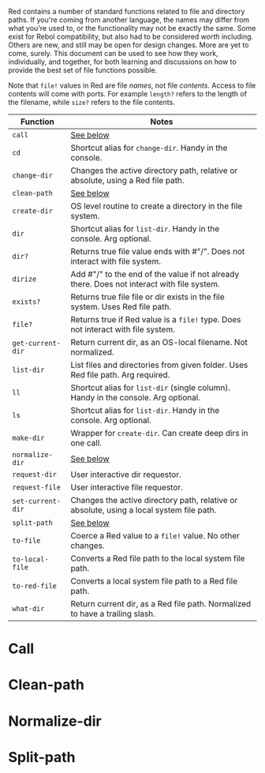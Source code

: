 Red contains a number of standard functions related to file and directory paths. If you're coming from another language, the names may differ from what you're used to, or the functionality may not be exactly the same. Some exist for Rebol compatibility, but also had to be considered *worth* including. Others are new, and still may be open for design changes. More are yet to come, surely. This document can be used to see how they work, individually, and together, for both learning and discussions on how to provide the best set of file functions possible.

Note that `file!` values in Red are file *names*, not file *contents*. Access to file contents will come with ports. For example `length?` refers to the length of the filename, while `size?` refers to the file contents.

| Function               | Notes |
|------------------------|---------------------------------------------------------------------------------------|
| `call`            | [See below](#call) | 
| `cd`              | Shortcut alias for `change-dir`. Handy in the console.| 
| `change-dir`      | Changes the active directory path, relative or absolute, using a Red file path.| 
| `clean-path`      | [See below](#clean-path) | 
| `create-dir`      | OS level routine to create a directory in the file system.| 
| `dir`             | Shortcut alias for `list-dir`. Handy in the console. Arg optional.| 
| `dir?`            | Returns true file value ends with #"/". Does not interact with file system.| 
| `dirize`          | Add #"/" to the end of the value if not already there. Does not interact with file system.| 
| `exists?`         | Returns true file file or dir exists in the file system. Uses Red file path.| 
| `file?`           | Returns true if Red value is a `file!` type. Does not interact with file system.| 
| `get-current-dir`  | Return current dir, as an OS-local filename. Not normalized.| 
| `list-dir`        | List files and directories from given folder. Uses Red file path. Arg required.| 
| `ll`              | Shortcut alias for `list-dir` (single column). Handy in the console. Arg optional.| 
| `ls`              | Shortcut alias for `list-dir`. Handy in the console. Arg optional.| 
| `make-dir`        | Wrapper for `create-dir`. Can create deep dirs in one call.| 
| `normalize-dir`   | [See below](#normalize-dir) | 
| `request-dir`     | User interactive dir requestor.| 
| `request-file`    | User interactive file requestor.| 
| `set-current-dir` | Changes the active directory path, relative or absolute, using a local system file path.| 
| `split-path`      | [See below](#split-path) | 
| `to-file`         | Coerce a Red value to a `file!` value. No other changes.| 
| `to-local-file`   | Converts a Red file path to the local system file path.| 
| `to-red-file`     | Converts a local system file path to a Red file path.| 
| `what-dir`        | Return current dir, as a Red file path. Normalized to have a trailing slash.| 

# Call

# Clean-path

# Normalize-dir

# Split-path

